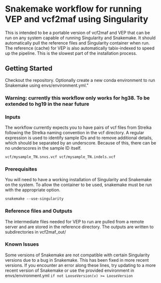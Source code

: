 # Snakemake workflow for running VEP and vcf2maf using Singularity

This is intended to be a portable version of vcf2maf and VEP that can be run on any system capable of running Singularity and Snakemake. It should automatically pull the reference files and Singularity container when run. 
The reference (cache) for VEP is also automatically tabix-indexed to speed up the pipeline. This is the slowest part of the installation process. 

## Getting Started

Checkout the repository. Optionally create a new conda environment to run Snakemake using envs/environment.yml."

### Warning: currently this workflow only works for hg38. To be extended to hg19 in the near future

### Inputs

The workflow currently expects you to have pairs of vcf files from Strelka following the Strelka naming convention in the vcf directory. A regular expression is used to identify sample IDs and to remove additional details, which should be separated by an underscore. Because of this, there can be no underscores in the sample ID itself. 

```vcf/mysample_TN.snvs.vcf vcf/mysample_TN.indels.vcf```

### Prerequisites

You will need to have a working installation of Singularity and Snakemake on the system. To allow the container to be used, snakemake must be run with the appropriate option. 

```
snakemake --use-singularity
```

### Reference files and Outputs

The intermediate files needed for VEP to run are pulled from a remote server and are stored in the reference directory. The outputs are written to subdirectories in vcf2maf_out/

### Known Issues

Some versions of Snakemake are not compatible with certain Singularity versions due to a bug in Snakemake. This has been fixed in more recent versions. If you encounter an error along these lines, try updating to a more recent version of Snakemake or use the provided environment in envs/environment.yml
```if not LooseVersion(v) >= LooseVersion```
